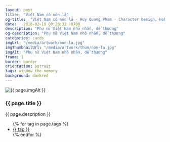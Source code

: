 ```yaml
---
layout: post
title:  "Việt Nam có nón lá"
og-title:  "Việt Nam có nón lá - Huy Quang Pham - Character Design, Hobbyist Artist"
date:   2018-02-19 00:28:32 +0700
description: "Phụ nữ Việt Nam nhỏ nhắn, dễ thương"
og-description: "Phụ nữ Việt Nam nhỏ nhắn, dễ thương"
categories: cards
imgUrl: "/media/artwork/non-la.jpg"
imgThumbnailUrl: "/media/artwork/thum/non-la.jpg"
imgAlt: "Phụ nữ Việt Nam nhỏ nhắn, dễ thương"
frame: 1
border: border
orientation: potrait
tags: window the-memory
background: darkred
---
```

<article class="content">
  <div class="wrapper wrapper-img">
    <img id="c" class="pic {{ if page.frame }} {{ "pic-frame" }} {{ endif }}" src="{{ page.imgUrl | absolute_url }}" alt="{{ page.imgAlt }}" style="background-color: {{ page.background }}" />
  </div>
  <h3 class="title">{{ page.title }}</h3>
  <p class="des">{{ page.description }}</p>
  <ul class="tags">
    {% for tag in page.tags %}
      <li><a href="#">{{ tag }}</a></li>
    {% endfor %}
  </ul>
</article>
